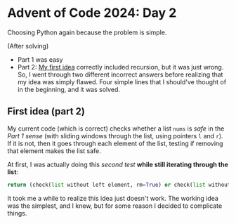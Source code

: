 # Advent of Code 2024: Day 2

Choosing Python again because the problem is simple.

(After solving)

- Part 1 was easy
- Part 2: [My first idea](#first-idea-part-2) correctly included recursion, but it was just wrong. So, I went through two different incorrect answers before realizing that my idea was simply flawed. Four simple lines that I should've thought of in the beginning, and it was solved.

## First idea (part 2)

My current code (which is correct) checks whether a list `nums` is _safe_ in the _Part 1 sense_ (with sliding windows through the list, using pointers `l` and `r`). If it is not, then it goes through each element of the list, testing if removing that element makes the list safe.

At first, I was actually doing this _second test_ **while still iterating through the list**:

```py
return (check(list without left element, rm=True) or check(list without right element, rm=True)) if not rm else False
```

It took me a while to realize this idea just doesn't work. The working idea was the simplest, and I knew, but for some reason I decided to complicate things.
